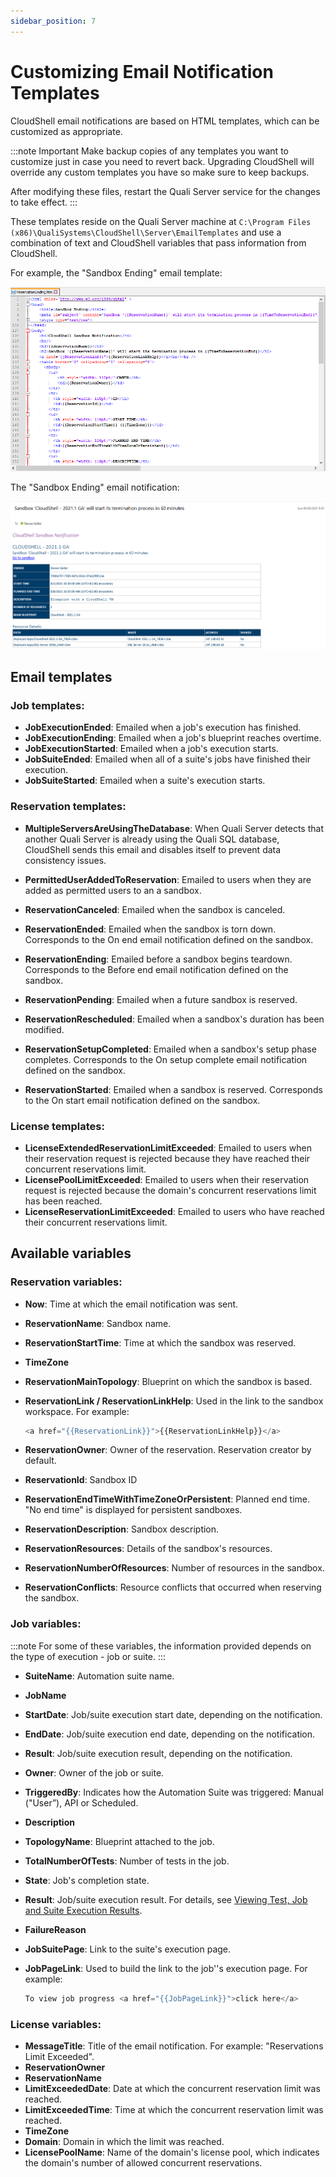 ```yaml
---
sidebar_position: 7
---
```


# Customizing Email Notification Templates

CloudShell email notifications are based on HTML templates, which can be customized as appropriate.

:::note Important
Make backup copies of any templates you want to customize just in case you need to revert back. Upgrading CloudShell will override any custom templates you have so make sure to keep backups.

After modifying these files, restart the Quali Server service for the changes to take effect.
:::

These templates reside on the Quali Server machine at `C:\Program Files (x86)\QualiSystems\CloudShell\Server\EmailTemplates` and use a combination of text and CloudShell variables that pass information from CloudShell.

For example, the "Sandbox Ending" email template:

![](/Images/Admin-Guide/Setting-Up-CloudShell/EmailNotificationTemplate.png)

The "Sandbox Ending" email notification:

![](/Images/Admin-Guide/Setting-Up-CloudShell/EmailNotificationExample.png)

## Email templates

### Job templates:

- **JobExecutionEnded**: Emailed when a job's execution has finished.
- **JobExecutionEnding**: Emailed when a job's blueprint reaches overtime.
- **JobExecutionStarted**: Emailed when a job's execution starts.
- **JobSuiteEnded**: Emailed when all of a suite's jobs have finished their execution.
- **JobSuiteStarted**: Emailed when a suite's execution starts.

### Reservation templates:

- **MultipleServersAreUsingTheDatabase**: When Quali Server detects that another Quali Server is already using the Quali SQL database, CloudShell sends this email and disables itself to prevent data consistency issues.
    
- **PermittedUserAddedToReservation**: Emailed to users when they are added as permitted users to an a sandbox.
- **ReservationCanceled**: Emailed when the sandbox is canceled.
- **ReservationEnded**: Emailed when the sandbox is torn down. Corresponds to the On end email notification defined on the sandbox.
- **ReservationEnding**: Emailed before a sandbox begins teardown. Corresponds to the Before end email notification defined on the sandbox.
- **ReservationPending**: Emailed when a future sandbox is reserved.
- **ReservationRescheduled**: Emailed when a sandbox's duration has been modified.
- **ReservationSetupCompleted**: Emailed when a sandbox's setup phase completes. Corresponds to the On setup complete email notification defined on the sandbox.
- **ReservationStarted**: Emailed when a sandbox is reserved. Corresponds to the On start email notification defined on the sandbox.

### License templates:

- **LicenseExtendedReservationLimitExceeded**: Emailed to users when their reservation request is rejected because they have reached their concurrent reservations limit.
- **LicensePoolLimitExceeded**: Emailed to users when their reservation request is rejected because the domain's concurrent reservations limit has been reached.
- **LicenseReservationLimitExceeded**: Emailed to users who have reached their concurrent reservations limit.

## Available variables

### Reservation variables:

- **Now**: Time at which the email notification was sent.
- **ReservationName**: Sandbox name.
- **ReservationStartTime**: Time at which the sandbox was reserved.
- **TimeZone**
- **ReservationMainTopology**: Blueprint on which the sandbox is based.
- **ReservationLink / ReservationLinkHelp**: Used in the link to the sandbox workspace. For example:
    
    ```javascript
    <a href="{{ReservationLink}}">{{ReservationLinkHelp}}</a>
    ```
    
- **ReservationOwner**: Owner of the reservation. Reservation creator by default.
- **ReservationId**: Sandbox ID
- **ReservationEndTimeWithTimeZoneOrPersistent**: Planned end time. "No end time" is displayed for persistent sandboxes.
- **ReservationDescription**: Sandbox description.
- **ReservationResources**: Details of the sandbox's resources.
- **ReservationNumberOfResources**: Number of resources in the sandbox.
- **ReservationConflicts**: Resource conflicts that occurred when reserving the sandbox.

### Job variables:
:::note
For some of these variables, the information provided depends on the type of execution - job or suite.
:::
- **SuiteName**: Automation suite name.
- **JobName**
- **StartDate**: Job/suite execution start date, depending on the notification.
- **EndDate**: Job/suite execution end date, depending on the notification.
- **Result**: Job/suite execution result, depending on the notification.
- **Owner**: Owner of the job or suite.
- **TriggeredBy**: Indicates how the Automation Suite was triggered: Manual ("User”), API or Scheduled.
- **Description**
- **TopologyName**: Blueprint attached to the job.
- **TotalNumberOfTests**: Number of tests in the job.
- **State**: Job's completion state.
- **Result**: Job/suite execution result. For details, see [Viewing Test, Job and Suite Execution Results](../../../portal/job-scheduling/view-tests-job-suite-execution-results.md).
- **FailureReason**
- **JobSuitePage**: Link to the suite's execution page.
- **JobPageLink**: Used to build the link to the job''s execution page. For example:
    
    ```javascript
    To view job progress <a href="{{JobPageLink}}">click here</a>
    ```
    

### License variables:

- **MessageTitle**: Title of the email notification. For example: "Reservations Limit Exceeded".
- **ReservationOwner**
- **ReservationName**
- **LimitExceededDate**: Date at which the concurrent reservation limit was reached.
- **LimitExceededTime**: Time at which the concurrent reservation limit was reached.
- **TimeZone**
- **Domain**: Domain in which the limit was reached.
- **LicensePoolName**: Name of the domain's license pool, which indicates the domain's number of allowed concurrent reservations.
